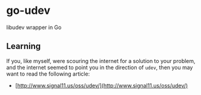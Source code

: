 # go-udev

libudev wrapper in Go

## Learning

If you, like myself, were scouring the internet for a solution to your problem,
and the internet seemed to point you in the direction of `udev`, then you may
want to read the following article:

 - [http://www.signal11.us/oss/udev/](http://www.signal11.us/oss/udev/)
